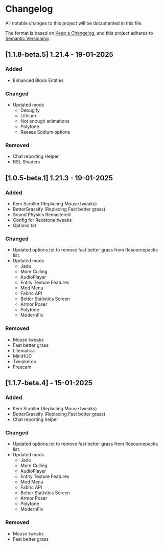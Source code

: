 # Changelog

All notable changes to this project will be documented in this file.

The format is based on [Keep a Changelog](https://keepachangelog.com/en/1.1.0/),
and this project adheres to [Semantic Versioning](https://semver.org/spec/v2.0.0.html).

## [1.1.8-beta.5] 1.21.4 - 19-01-2025

### Added
  - Enhanced Block Entities

### Changed
 - Updated mods
   - Debugify
   - Lithium
   - Not enough animations
   - Polytone
   - Reeses Sodium options

### Removed
 - Chat reporting Helper
 - BSL Shaders

## [1.0.5-beta.1] 1.21.3 - 19-01-2025

### Added
 - Item Scroller (Replacing Mouse tweaks)
 - BetterGrassify (Replacing Fast better grass)
 - Sound Physics Remastered
 - Config for Redstone tweaks
 - Options.txt

### Changed

- Updated options.txt to remove fast better grass from Resourcepacks list.
- Updated mods
  - Jade
  - More Culling
  - AudioPlayer
  - Entity Texture Features
  - Mod Menu
  - Fabric API
  - Better Statistics Screen
  - Armor Poser
  - Polytone
  - ModernFix

### Removed

- Mouse tweaks
- Fast better grass
- Litematica
- MiniHUD
- Tweakeroo
- Freecam

## [1.1.7-beta.4] - 15-01-2025

### Added

 - Item Scroller (Replacing Mouse tweaks)
 - BetterGrassify (Replacing Fast better grass)
 - Chat reporting helper

### Changed

- Updated options.txt to remove fast better grass from Resourcepacks list.
- Updated mods
  - Jade
  - More Culling
  - AudioPlayer
  - Entity Texture Features
  - Mod Menu
  - Fabric API
  - Better Statistics Screen
  - Armor Poser
  - Polytone
  - ModernFix

### Removed

- Mouse tweaks
- Fast better grass